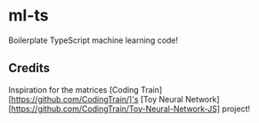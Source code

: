 # ml-ts
Boilerplate TypeScript machine learning code!

## Credits
Inspiration for the matrices [Coding Train][https://github.com/CodingTrain/]'s [Toy Neural Network][https://github.com/CodingTrain/Toy-Neural-Network-JS] project!
